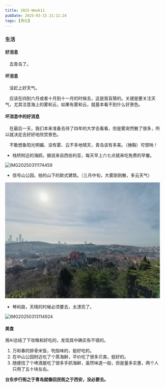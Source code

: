 ```yaml
---
title: 2025-Week11
pubDate: 2025-03-15 21:11:24
tags: [周记]
---
```


### 生活
#### 好消息
&emsp;去青岛了。

#### 坏消息
&emsp;没赶上好天气。

&emsp;应该在四到六月或者十月到十一月的时候去，这是我盲猜的。关键是要关注天气，尤其注意海上的雾和云，如果有雾和云，就基本看不到什么好景色。

#### 坏消息中的好消息
&emsp;在最后一天，我们本来准备去待了四年的大学去看看，但是雾突然散了很多，所以就决定去好好地欣赏景色。

&emsp;不敢想象阳光明媚、没有雾、云不多地晴天，青岛该有多美。（捶胸）可恨呐！

- 栈桥附近的海鸥，据说来自西伯利亚，每天早上六七点就来吃免费的早餐。

![IMG20250311174459](https://raw.githubusercontent.com/AbyssPraise/DrawingBoard/main/image/IMG20250311174459.jpg)

- 信号山公园，拍的山下的欧式建筑。（三月中旬，大雾刚刚散，多云天气）

![IMG20250313084655](https://raw.githubusercontent.com/AbyssPraise/DrawingBoard/main/image/IMG20250313084655.jpg)

- 琴屿路，天晴的时候必须要去，太漂亮了。

![IMG20250313114924](https://raw.githubusercontent.com/AbyssPraise/DrawingBoard/main/image/IMG20250313114924.jpg)

#### 美食
用AI总结了下攻略和好吃的，发现其中确实有不错的。
1. 万和春的排骨米饭，吮指味的，挺好吃的。
2. 在中山公园附近吃了个蒸海鲜，平价吃了很多贝类，挺好的。
3. 随便找了个啤酒屋吃了很多手抓海鲜，虽然味道一般，但是量多实惠，两个人只用了五十块左右。

**台东步行街之于青岛就像回民街之于西安，没必要去。**

<script src="https://giscus.app/client.js"
        data-repo="roc80/Blog"
        data-repo-id="R_kgDOO4NnfQ"
        data-category="Announcements"
        data-category-id="DIC_kwDOO4Nnfc4Ctshe"
        data-mapping="pathname"
        data-strict="1"
        data-reactions-enabled="1"
        data-emit-metadata="0"
        data-input-position="top"
        data-theme="preferred_color_scheme"
        data-lang="zh-CN"
        data-loading="lazy"
        crossorigin="anonymous"
        async>
</script>